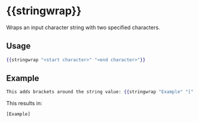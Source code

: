 # {{stringwrap}}

Wraps an input character string with two specified characters.

## Usage

``` handlebars
{{stringwrap "<start character>" "<end character>"}}
```

## Example

``` handlebars
This adds brackets around the string value: {{stringwrap "Example" "[" "]"}}
```

This results in:

```dotnetcli
[Example]
```
